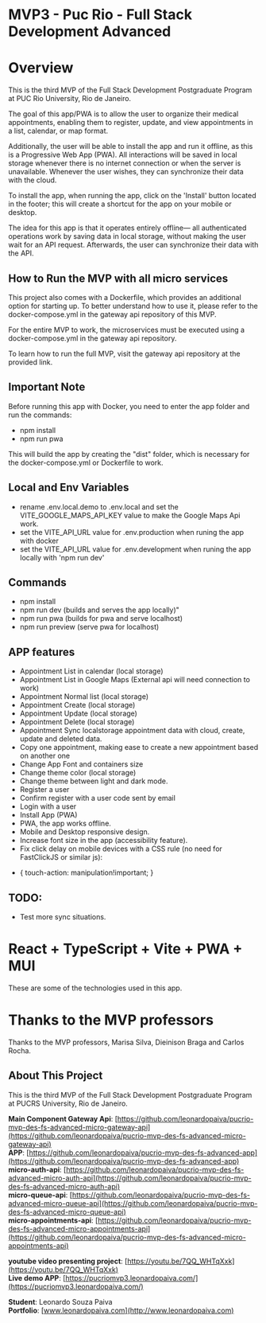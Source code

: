 # MVP3 - Puc Rio - Full Stack Development Advanced

# Overview

This is the third MVP of the Full Stack Development Postgraduate Program at PUC Rio University, Rio de Janeiro.

The goal of this app/PWA is to allow the user to organize their medical appointments, enabling them to register, update, and view appointments in a list, calendar, or map format.

Additionally, the user will be able to install the app and run it offline, as this is a Progressive Web App (PWA). All interactions will be saved in local storage whenever there is no internet connection or when the server is unavailable. Whenever the user wishes, they can synchronize their data with the cloud.

To install the app, when running the app, click on the 'Install' button located in the footer; this will create a shortcut for the app on your mobile or desktop.

The idea for this app is that it operates entirely offline— all authenticated operations work by saving data in local storage, without making the user wait for an API request. Afterwards, the user can synchronize their data with the API.

## How to Run the MVP with all micro services
 
This project also comes with a Dockerfile, which provides an additional option for starting up. To better understand how to use it, please refer to the docker-compose.yml in the gateway api repository of this MVP.  
 
For the entire MVP to work, the microservices must be executed using a docker-compose.yml in the gateway api repository.

To learn how to run the full MVP, visit the gateway api repository at the provided link.

## Important Note

Before running this app with Docker, you need to enter the app folder and run the commands:
- npm install
- npm run pwa

This will build the app by creating the "dist" folder, which is necessary for the docker-compose.yml or Dockerfile to work.

## Local and Env Variables

- rename .env.local.demo to .env.local and set the VITE_GOOGLE_MAPS_API_KEY value to make the Google Maps Api work.
- set the VITE_API_URL value for .env.production when runing the app with docker
- set the VITE_API_URL value for .env.development when runing the app locally with 'npm run dev'

## Commands
- npm install
- npm run dev (builds and serves the app locally)"
- npm run pwa (builds for pwa and serve localhost)
- npm run preview (serve pwa for localhost)

## APP features

- Appointment List in calendar (local storage)
- Appointment List in Google Maps (External api will need connection to work)
- Appointment Normal list (local storage)
- Appointment Create (local storage)
- Appointment Update (local storage)
- Appointment Delete (local storage)
- Appointment Sync localstorage appointment data with cloud, create, update and deleted data.
- Copy one appointment, making ease to create a new appointment based on another one
- Change App Font and containers size
- Change theme color (local storage)
- Change theme between light and dark mode. 
- Register a user
- Confirm register with a user code sent by email
- Login with a user
- Install App (PWA)
- PWA, the app works offline.
- Mobile and Desktop responsive design.
- Increase font size in the app (accessibility feature).
- Fix click delay on mobile devices with a CSS rule (no need for FastClickJS or similar js):
* {
  touch-action: manipulation!important;
}

## TODO:

- Test more sync situations.

# React + TypeScript + Vite + PWA + MUI

These are some of the technologies used in this app.

# Thanks to the MVP professors

Thanks to the MVP professors, Marisa Silva, Dieinison Braga and Carlos Rocha.

## About This Project
 
This is the third MVP of the Full Stack Development Postgraduate Program at PUCRS University, Rio de Janeiro.

**Main Component Gateway Api**: [https://github.com/leonardopaiva/pucrio-mvp-des-fs-advanced-micro-gateway-api](https://github.com/leonardopaiva/pucrio-mvp-des-fs-advanced-micro-gateway-api)  
**APP**: [https://github.com/leonardopaiva/pucrio-mvp-des-fs-advanced-app](https://github.com/leonardopaiva/pucrio-mvp-des-fs-advanced-app)  
**micro-auth-api**: [https://github.com/leonardopaiva/pucrio-mvp-des-fs-advanced-micro-auth-api](https://github.com/leonardopaiva/pucrio-mvp-des-fs-advanced-micro-auth-api)  
**micro-queue-api**: [https://github.com/leonardopaiva/pucrio-mvp-des-fs-advanced-micro-queue-api](https://github.com/leonardopaiva/pucrio-mvp-des-fs-advanced-micro-queue-api)  
**micro-appointments-api**: [https://github.com/leonardopaiva/pucrio-mvp-des-fs-advanced-micro-appointments-api](https://github.com/leonardopaiva/pucrio-mvp-des-fs-advanced-micro-appointments-api)  

**youtube video presenting project**: [https://youtu.be/7QQ_WHTqXxk](https://youtu.be/7QQ_WHTqXxk)  
**Live demo APP**: [https://pucriomvp3.leonardopaiva.com/](https://pucriomvp3.leonardopaiva.com/)  
 
**Student**: Leonardo Souza Paiva  
**Portfolio**: [www.leonardopaiva.com](http://www.leonardopaiva.com)
